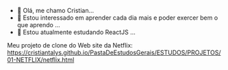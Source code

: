 - 👋 Olá, me chamo Cristian... 
- 👀 Estou interessado em aprender cada dia mais e poder exercer bem o que aprendo ...
- 🌱 Estou atualmente estudando ReactJS ...

Meu projeto de clone do Web site da Netflix:
https://cristiantalys.github.io/PastaDeEstudosGerais/ESTUDOS/PROJETOS/01-NETFLIX/netflix.html


<!---
CristianTalys/CristianTalys is a ✨ special ✨ repository because its `README.md` (this file) appears on your GitHub profile.
You can click the Preview link to take a look at your changes.
--->
